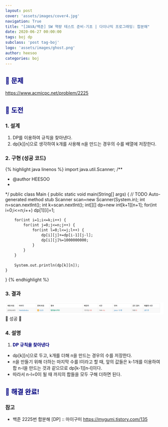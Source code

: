 ```yaml
---
layout: post
cover: 'assets/images/cover4.jpg'
navigation: True
title: "[JAVA/백준] SW 역량 테스트 준비-기초 | 다이나믹 프로그래밍: 합분해"
date: 2020-06-27 00:00:00
tags: boj dp
subclass: 'post tag-boj'
logo: 'assets/images/ghost.png'
author: heesoo
categories: boj
---
```

## <span style="color:navy">👀 문제</span>
<https://www.acmicpc.net/problem/2225>

## <span style="color:navy">👊 도전</span>

### 1. 설계
1. DP를 이용하여 규칙을 찾아낸다.
2. dp[k][n]으로 생각하여 k개를 사용해 n을 만드는 경우의 수를 배열에 저장한다.

### 2. 구현 (성공 코드)
{% highlight java linenos %}
import java.util.Scanner;
/**
 * @author HEESOO
 *
 */
public class Main {
	public static void main(String[] args) {
		// TODO Auto-generated method stub
		Scanner scan=new Scanner(System.in);
		int n=scan.nextInt();
		int k=scan.nextInt();
		int[][] dp=new int[k+1][n+1];
		for(int i=0;i<=n;i++)
			dp[1][i]=1;
		
		for(int i=1;i<=k;i++) {
			for(int j=0;j<=n;j++) {
				for(int l=0;l<=j;l++) {
					dp[i][j]+=dp[i-1][j-l];
					dp[i][j]%=1000000000;
				}
			}
		}
		
		System.out.println(dp[k][n]);
	}

}
{% endhighlight %}

### 3. 결과
![실행결과](./assets/images/200627_2.PNG)
🤟 성공 🤟  

### 4. 설명
1. **<span style="color:navy">DP 규칙을 찾아낸다</span>**
- dp[k][n]으로 두고, k개를 더해 n을 만드는 경우의 수를 저장한다.
- n을 만들기 위해 더하는 마지막 수를 l이라고 할 때, 앞의 값들은 k-1개를 이용하여 합 n-l을 만드는 것과 같으므로 dp[k-1][n-l]이다.
- 따라서 n-l=0이 될 때 까지의 합들을 모두 구해 더하면 된다.

## <span style="color:navy">👏 해결 완료!</span>

### 참고
- 백준 2225번 합분해 [DP] :: 마이구미 <https://mygumi.tistory.com/135>